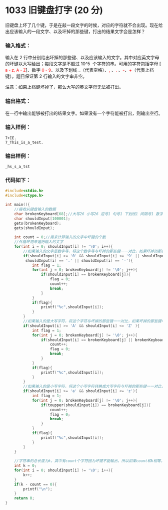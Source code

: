 # 1033 旧键盘打字 (20 分)
旧键盘上坏了几个键，于是在敲一段文字的时候，对应的字符就不会出现。现在给出应该输入的一段文字、以及坏掉的那些键，打出的结果文字会是怎样？
### 输入格式：
输入在 2 行中分别给出坏掉的那些键、以及应该输入的文字。其中对应英文字母的坏键以大写给出；每段文字是不超过 10^5 ​​ 个字符的串。可用的字符包括字母 [ <font color = "red" size = "2px">a - z, A - Z</font>]、数字 <font color = "red" size = "2px">0 - 9</font>、以及下划线 _（代表空格）、<font color = "red" >,</font> 、<font color = "red" >.</font> 、<font color = "red" >-</font>、<font color = "red" >+</font>（代表上档键）。题目保证第 2 行输入的文字串非空。

注意：如果上档键坏掉了，那么大写的英文字母无法被打出。
### 输出格式：
在一行中输出能够被打出的结果文字。如果没有一个字符能被打出，则输出空行。
### 输入样例：
```
7+IE.
7_This_is_a_test.
```
### 输出样例：
```
_hs_s_a_tst
```
### 代码如下：
```c
#include<stdio.h>
#include<ctype.h>

int main(){
    //接收从键盘输入的数据 
    char brokenKeyboard[68];//大写26 小写26 逗号1 句号1 下划线1 间隔号1 数字10 +号1 结束符1 
    char shouldInput[100001];
    gets(brokenKeyboard);
    gets(shouldInput);
    
    int count = 0;//用来计算输入的文字中坏键的个数 
    //外循环用来遍历输入的文字 
    for(int i = 0; shouldInput[i] != '\0'; i++){
        //如果输入的文字是数字等，将这个数字等与坏掉的那些键一一对比，如果坏掉的那些键中有这个数字，则进行标记 
        if(shouldInput[i] >= '0' && shouldInput[i] <= '9' || shouldInput[i] == ',' ||shouldInput[i] == '_' ||
         shouldInput[i] == '.' || shouldInput[i] == '-'){
            int flag = 1;
            for(int j = 0; brokenKeyboard[j] != '\0'; j++){
                if(shouldInput[i] == brokenKeyboard[j]){
                    flag = 0;
                    count++;
                    break;
                }
            }
            if(flag){
                printf("%c",shouldInput[i]);
            }
        }
        //如果输入的是大写字符，将这个字符与坏掉的那些键一一对比，如果坏掉的那些键中有这个字符，则进行标记 
        if(shouldInput[i] >= 'A' && shouldInput[i] <= 'Z' ){
            int flag = 1;
            for(int j = 0; brokenKeyboard[j] != '\0'; j++){
                if(shouldInput[i] == brokenKeyboard[j] || brokenKeyboard[j] == '+'){
                    count++;
                    flag = 0;
                    break;
                }
            }
            if(flag){
                printf("%c",shouldInput[i]);
            }
        }
        //如果输入的是小写字符，将这个小写字符转换成大写字符与坏掉的那些键一一对比，如果坏掉的那些键中有这个大字字符，则进行标记 
        if(shouldInput[i] >= 'a' && shouldInput[i] <= 'z'){
            int flag = 1;
            for(int j = 0; brokenKeyboard[j] != '\0'; j++){
                if(toupper(shouldInput[i]) == brokenKeyboard[j]){
                    count++;
                    flag = 0;
                    break;
                }
            }
            if(flag){
                printf("%c",shouldInput[i]);
            }
        }
    }
    
    //字符串的总长度为k，其中有count个字符因为坏键不能输出，所以如果count和k相等，即全部字符不能输出时，输出空行 
    int k = 0;
    for(int i = 0; shouldInput[i] != '\0'; i++){
        k++;
    } 
    if(k - count == 0){
        printf("\n");
    }
    return 0;
}
```